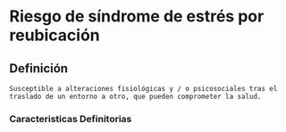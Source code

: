 # Riesgo de síndrome de estrés por reubicación
## Definición
	Susceptible a alteraciones fisiológicas y / o psicosociales tras el traslado de un entorno a otro, que pueden comprometer la salud.

### Caracteristicas Definitorias


